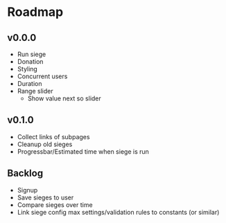 # Roadmap
## v0.0.0
* Run siege
* Donation
* Styling
* Concurrent users
* Duration
* Range slider
  * Show value next so slider

## v0.1.0
* Collect links of subpages
* Cleanup old sieges
* Progressbar/Estimated time when siege is run

## Backlog
* Signup
* Save sieges to user
* Compare sieges over time
* Link siege config max settings/validation rules to constants (or similar)
